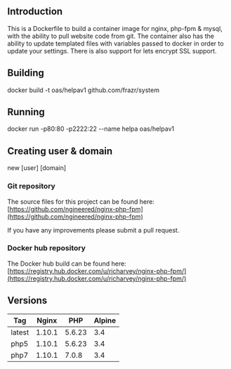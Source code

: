 ## Introduction
This is a Dockerfile to build a container image for nginx, php-fpm & mysql, with the ability to pull website code from git. The container also has the ability to update templated files with variables passed to docker in order to update your settings. There is also support for lets encrypt SSL support.

## Building
docker build -t oas/helpav1 github.com/frazr/system

## Running
docker run -p80:80 -p2222:22 --name helpa oas/helpav1

## Creating user & domain
new [user] [domain]

### Git repository
The source files for this project can be found here: [https://github.com/ngineered/nginx-php-fpm](https://github.com/ngineered/nginx-php-fpm)

If you have any improvements please submit a pull request.
### Docker hub repository
The Docker hub build can be found here: [https://registry.hub.docker.com/u/richarvey/nginx-php-fpm/](https://registry.hub.docker.com/u/richarvey/nginx-php-fpm/)
## Versions
| Tag | Nginx | PHP | Alpine |
|-----|-------|-----|--------|
| latest | 1.10.1 | 5.6.23 | 3.4 |
| php5 | 1.10.1 | 5.6.23 | 3.4 |
| php7 | 1.10.1 | 7.0.8 | 3.4 |
